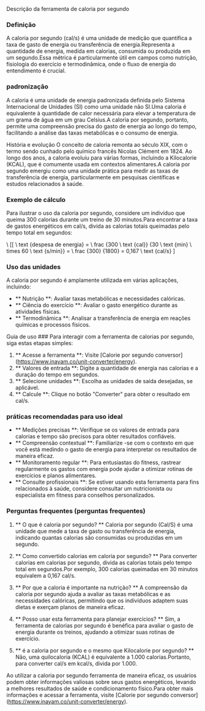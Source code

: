 Descrição da ferramenta de caloria por segundo

### Definição
A caloria por segundo (cal/s) é uma unidade de medição que quantifica a taxa de gasto de energia ou transferência de energia.Representa a quantidade de energia, medida em calorias, consumida ou produzida em um segundo.Essa métrica é particularmente útil em campos como nutrição, fisiologia do exercício e termodinâmica, onde o fluxo de energia do entendimento é crucial.

### padronização
A caloria é uma unidade de energia padronizada definida pelo Sistema Internacional de Unidades (SI) como uma unidade não SI.Uma caloria é equivalente à quantidade de calor necessária para elevar a temperatura de um grama de água em um grau Celsius.A caloria por segundo, portanto, permite uma compreensão precisa do gasto de energia ao longo do tempo, facilitando a análise das taxas metabólicas e o consumo de energia.

História e evolução
O conceito de caloria remonta ao século XIX, com o termo sendo cunhado pelo químico francês Nicolas Clément em 1824. Ao longo dos anos, a caloria evoluiu para várias formas, incluindo a Kilocalorie (KCAL), que é comumente usada em contextos alimentares.A caloria por segundo emergiu como uma unidade prática para medir as taxas de transferência de energia, particularmente em pesquisas científicas e estudos relacionados à saúde.

### Exemplo de cálculo
Para ilustrar o uso da caloria por segundo, considere um indivíduo que queima 300 calorias durante um treino de 30 minutos.Para encontrar a taxa de gastos energéticos em cal/s, divida as calorias totais queimadas pelo tempo total em segundos:

\ [[
\ text {despesa de energia} = \ frac {300 \ text {cal}} {30 \ text {min} \ times 60 \ text {s/min}} = \ frac {300} {1800} = 0,167 \ text {cal/s}
\]

### Uso das unidades
A caloria por segundo é amplamente utilizada em várias aplicações, incluindo:
- ** Nutrição **: Avaliar taxas metabólicas e necessidades calóricas.
- ** Ciência do exercício **: Avaliar o gasto energético durante as atividades físicas.
- ** Termodinâmica **: Analisar a transferência de energia em reações químicas e processos físicos.

Guia de uso ###
Para interagir com a ferramenta de calorias por segundo, siga estas etapas simples:
1. ** Acesse a ferramenta **: Visite [Calorie por segundo conversor] (https://www.inayam.co/unit-converter/energy).
2. ** Valores de entrada **: Digite a quantidade de energia nas calorias e a duração do tempo em segundos.
3. ** Selecione unidades **: Escolha as unidades de saída desejadas, se aplicável.
4. ** Calcule **: Clique no botão "Converter" para obter o resultado em cal/s.

### práticas recomendadas para uso ideal
- ** Medições precisas **: Verifique se os valores de entrada para calorias e tempo são precisos para obter resultados confiáveis.
- ** Compreensão contextual **: Familiarize -se com o contexto em que você está medindo o gasto de energia para interpretar os resultados de maneira eficaz.
- ** Monitoramento regular **: Para entusiastas do fitness, rastrear regularmente os gastos com energia pode ajudar a otimizar rotinas de exercícios e planos alimentares.
- ** Consulte profissionais **: Se estiver usando esta ferramenta para fins relacionados à saúde, considere consultar um nutricionista ou especialista em fitness para conselhos personalizados.

### Perguntas frequentes (perguntas frequentes)

1. ** O que é caloria por segundo? **
Caloria por segundo (Cal/S) é uma unidade que mede a taxa de gasto ou transferência de energia, indicando quantas calorias são consumidas ou produzidas em um segundo.

2. ** Como convertido calorias em caloria por segundo? **
Para converter calorias em calorias por segundo, divida as calorias totais pelo tempo total em segundos.Por exemplo, 300 calorias queimadas em 30 minutos equivalem a 0,167 cal/s.

3. ** Por que a caloria é importante na nutrição? **
A compreensão da caloria por segundo ajuda a avaliar as taxas metabólicas e as necessidades calóricas, permitindo que os indivíduos adaptem suas dietas e exerçam planos de maneira eficaz.

4. ** Posso usar esta ferramenta para planejar exercícios? **
Sim, a ferramenta de calorias por segundo é benéfica para avaliar o gasto de energia durante os treinos, ajudando a otimizar suas rotinas de exercício.

5. ** é a caloria por segundo e o mesmo que Kilocalorie por segundo? **
Não, uma quilocaloria (KCAL) é equivalente a 1.000 calorias.Portanto, para converter cal/s em kcal/s, divida por 1.000.

Ao utilizar a caloria por segundo ferramenta de maneira eficaz, os usuários podem obter informações valiosas sobre seus gastos energéticos, levando a melhores resultados de saúde e condicionamento físico.Para obter mais informações e acessar a ferramenta, visite [Calorie por segundo conversor] (https://www.inayam.co/unit-converter/energy).
